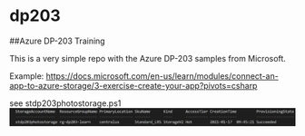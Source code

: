 # dp203
##Azure DP-203 Training

This is a very simple repo with the Azure DP-203 samples from Microsoft.  

Example:
https://docs.microsoft.com/en-us/learn/modules/connect-an-app-to-azure-storage/3-exercise-create-your-app?pivots=csharp

see stdp203photostorage.ps1
![Create Storage](./images/createAZstorage.png)